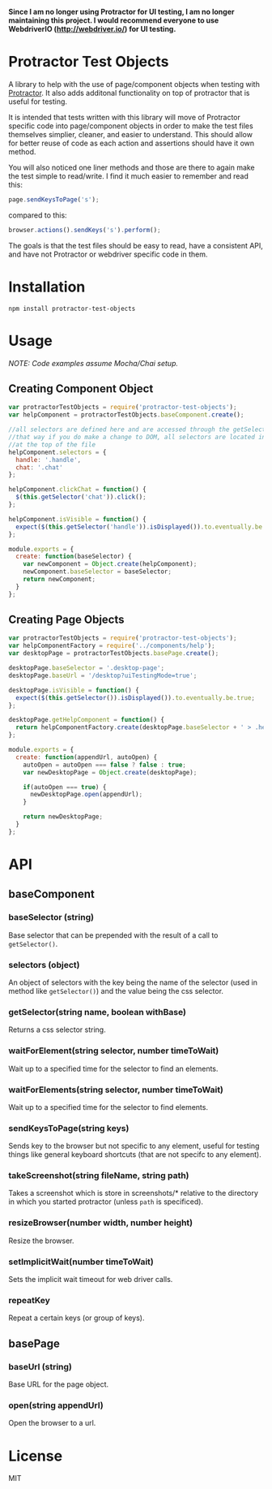 **Since I am no longer using Protractor for UI testing, I am no longer maintaining this project.  I would recommend everyone to use WebdriverIO (http://webdriver.io/) for UI testing.**

# Protractor Test Objects

A library to help with the use of page/component objects when testing with [Protractor](https://github.com/angular/protractor).  It also adds additonal functionality on top of protractor that is useful for testing.

It is intended that tests written with this library will move of Protractor specific code into page/component objects in order to make the test files themselves simplier, cleaner, and easier to understand.  This should allow for better reuse of code as each action and assertions should have it own method.

You will also noticed one liner methods and those are there to again make the test simple to read/write.  I find it much easier to remember and read this:

```javascript
page.sendKeysToPage('s');
```

compared to this:

```javascript
browser.actions().sendKeys('s').perform();
```

The goals is that the test files should be easy to read, have a consistent API, and have not Protractor or webdriver specific code in them.

# Installation

```npm install protractor-test-objects```

# Usage

*NOTE: Code examples assume Mocha/Chai setup.*

## Creating Component Object

```javascript
var protractorTestObjects = require('protractor-test-objects');
var helpComponent = protractorTestObjects.baseComponent.create();

//all selectors are defined here and are accessed through the getSelector() method
//that way if you do make a change to DOM, all selectors are located in one place,
//at the top of the file
helpComponent.selectors = {
  handle: '.handle',
  chat: '.chat'
};

helpComponent.clickChat = function() {
  $(this.getSelector('chat')).click();
};

helpComponent.isVisible = function() {
  expect($(this.getSelector('handle')).isDisplayed()).to.eventually.be.true;
};

module.exports = {
  create: function(baseSelector) {
    var newComponent = Object.create(helpComponent);
    newComponent.baseSelector = baseSelector;
    return newComponent;
  }
};
```

## Creating Page Objects

```javascript
var protractorTestObjects = require('protractor-test-objects');
var helpComponentFactory = require('../components/help');
var desktopPage = protractorTestObjects.basePage.create();

desktopPage.baseSelector = '.desktop-page';
desktopPage.baseUrl = '/desktop?uiTestingMode=true';

desktopPage.isVisible = function() {
  expect($(this.getSelector()).isDisplayed()).to.eventually.be.true;
};

desktopPage.getHelpComponent = function() {
  return helpComponentFactory.create(desktopPage.baseSelector + ' > .help');
};

module.exports = {
  create: function(appendUrl, autoOpen) {
    autoOpen = autoOpen === false ? false : true;
    var newDesktopPage = Object.create(desktopPage);

    if(autoOpen === true) {
      newDesktopPage.open(appendUrl);
    }

    return newDesktopPage;
  }
};
```

# API

## baseComponent

### baseSelector (string)

Base selector that can be prepended with the result of a call to `getSelector()`.

### selectors (object)

An object of selectors with the key being the name of the selector (used in method like `getSelector()`) and the value being the css selector.

### getSelector(string name, boolean withBase)

Returns a css selector string.

### waitForElement(string selector, number timeToWait)

Wait up to a specified time for the selector to find an elements.

### waitForElements(string selector, number timeToWait)

Wait up to a specified time for the selector to find elements.

### sendKeysToPage(string keys)

Sends key to the browser but not specific to any element, useful for testing things like general keyboard shortcuts (that are not specifc to any element).

### takeScreenshot(string fileName, string path)

Takes a screenshot which is store in screenshots/* relative to the directory in which you started protractor (unless `path` is specificed).

### resizeBrowser(number width, number height)

Resize the browser.

### setImplicitWait(number timeToWait)

Sets the implicit wait timeout for web driver calls.

### repeatKey

Repeat a certain keys (or group of keys).

## basePage

### baseUrl (string)

Base URL for the page object.

### open(string appendUrl)

Open the browser to a url.

# License

MIT
